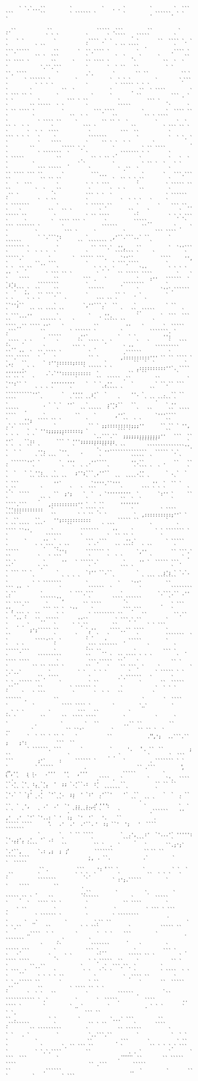          ` `.`...``         `           `   . . `         `        `  ```  ```          ``         ` `````` `          `         . ``````. ` `       `          
  ````..`` ````        `           ``                `       `  ````` .```         ``         ` `````` `          `              ` ` `          `       `  ```` 
  . `````         `           `   ` `           `           .```` .` `         `       ``  ```` `. `         `          ` ``               `          ` `` ```` 
  .          `           ```.`````         ``       `  ``.```` `          `            .```` `          `          `` `  ```          `          `  `  .  `     
        `         `` `` ```` `        ``      `    `` ```` `         `          ``  `  `           `            `.``.```         `       `  ` ``   ``          `
   `           ``. ````           `          .`.``````   `      `           `` ` ``           `        `` `` `  ` `         `           `` ` `` `         `     
          ` `````` `         `            `  ` ` `         `        ` ``.`` ```          `          ` ` ` `            `          ` ````` ` ` `      ``         
   ``````````` `        `           ``  `             `       .  ``  ` ````         `          ` ``` `` `         `            `      `         ``           ```
   . ` ` `         `          ``` ` ``           `          ``` `  .           `        `` `````  ` `        `           `````              `      `   ` `` ````
   `          `           ```.````          `        `  ```` `` `         `             ``  ` `         ``          `` ` ````          `           ` ```` ``    
         `         `` `` `  `          `       `  ` `` `  ` `        `           ``` `             ``          ` ``` `` `         `       `  ` `  ````          
    `           ```  ``           `           ``` ` ` `   `     `            ```````           `           `  ` `. `         `           `    ````         `    
          `` ` `  ` `        `             .      `        ``          ````` `.`          `          ` `` ````          `           ` ```````  `      `         
    . ``````` ` `       `          ` `````            ``       .   `` ` `` `         `          `   `  ` `         `            .   ` `          `          ` ``
 `  `   ` `        `           ``` `````          `          ` .``  `           `        `` ```` ``` ``       `          ```...             `       `   ```.``` 
              ``           `` `` ``                   `  `` ` `.``         `          `   `  ```         `          ` ` ` ```          `          ` ````` ``    
         ``         `  `  . ``          `       `  ` `     ``         `           .`` `             `           ``` ` `  `                    ` ``````          
     `           `  ` ``           `            `  ` ` `   `     `          ` ```````          `          ` `````.``         `       `    ``` ``..          `   
`          ``   `` `          `          `` .   `           `           ````` ``          `           ` `` ````         ``           ` `.`.```  `      `        
     `  ```` ``` `       `          `````..            `        ``` ``````` `        `              ``````         ``          ` .   ` `          `          ```
  `      `          `           ``` ````          `           ` `.```':         `         ,'``.```..` ``       `          ``````             `       ``  ```````
`              `          ``````` `          `            `` ```.`  '',    ``          `  `''```          `       `  ` ` `  `           `          ``````` `    
          `           ` `````.`         `        `  ````` ```.     `''``          ````     '',       `          ``.. ```           `         ` ```.````         
     `          ` `  ``.``         `             ` `.`. `         `''        ` ` ` `        ''  `          ` ``` `` `         `       `` ````` ````         `   
`           `    ````         ``         ``` .   `           `    :''   ``````  `          `;';        ````````          `            .````````        `        
       ` `.```.`  ``     ``           ``````            `        `''`.``````          `      ''   `` ```.``         `          `` `   . `         `          ` `
   .   ` ` `         `           ``` `` `          `           ``'';``           `          `,''```.`  ``      `           ` ``              `        `` `` ````
``              `      `   ``..`````          `          ` ```...''         `           `   . ''.         `        `  ```  ```          ``           `````` `   
           `           ````` ``          `        ````..`` ```` ''`    `           ``          ''    `       `  ````` .```         ``         ` `````` `        
      `          ```````. `         `             . `````      .''`           `   ` `          '':          .```` .` `         `       ``  ```` `. `         `  
 `       `   ``` ``..          `          ``` `   .          ` ''        `````````         ``   ''  `  ``.```` `          `            .``````          `       
        ```.`````   `     `            `` `        ,::::::::::''' `` `` ```` `  `,.   ``      ` :''::::::;::::       `          ``  `  `           `            
  ` `   . ` `        `         ` ````` ` `         ,::::::::::''`. ````       '''''''`       .`.`'':::::::::::  `           `` ` ``           `        `` `` `  
`               `       ``  ````` .``         ``          ` `'':`` `         '''''''''    `  ` ` ,''       `        ` ``.`` ```          `          ` ` ` `     
           `           `````` `          ``        ``````````''`        `   ''''   ;'`  `         ''. `       .  `` `` ````         `          ` ``` `` `       
      `         ` ``.````` `         `             . ` ` `  ''`    `       ;'';``   ``           ` ''       `````  .           `        `` `````  ` `        `  
 ``      ``  ```` ````          `           ``     `       ,''`           `'''````          `      '';  ```` `` `         `             ``  ` `         ``      
         .`.` ````         `            `` ` ;;:::::::::;;;''      `` `` ` '',         `       `  ` '':;;;;;;::::::; `           ``` `             ``          `
   ` `   ` `          `           `..```.``  ;;;;;;;;;;;;;;''   ```  ``    ''`    ``::        ``` ` ''';;;;;;;;;;;;;         ```````           `         ` `  ` 
``  `            `       `. `` ` ` ``        ``````````````''. `  ` `      '':     `''     .      ` ''``````````````   ````` `.`          `          ` `` ```   
`           `           `````  `          `         . ``````''` `       `  '''     .''````         ''.``       .   ``   `` `         `          `   `  ` `      
       `         ` ``` `  `          `           `  `   ` ` '':    `       ;'';``` ,''``          .''        ` . `  `           `        `` ```` ``` ``       ` 
  `       ``  ```` `` `         `          ` ```             ''`           `''''.``'''            ''  `  `` ` `.``         `          `   `  ```         `      
          ``` ` ` `        `           ` `  ````         ``  ;';    `  `  . `'''''''''  `       `:'' `     ``         `           .`` `             `           
   ``  `  `           `            ````.```        ,::::::::::'' `  ` ``      '''''''           `'':::::::::::   `          ` ````.``          `          ` ````
``````           ``        ` ` ``  ` `          `  ,::::::::::;''` `          `  ``      `` .   '';:::::::::::          ````` ``          `           ` `` ```` 
```         ``           ` ```             `         `  ```` ``''.       `          ```````     ''     `        ` ` ``````` `        `              ``````      
        `         `  `` `` `          `           `      `      ''  `           ``` .```       ''.`           ` `````           `          ` `.```..` ``       `
   `       `` ````   ` ``        `          `````              `'':       ``````` `          `,''         `` ```.`         ``          `   ` ```          `     
            `  ` `          `           ` . ``.`          `      ''   ` `````.`         `     '' `  ````` ```.        ``          `.``               `          
    ``` `              `          ` ``` `` `         `          `:'' ``.``         `         ;'; ` `.`. `         `          ` ` ` `            `          ` ```
```````           `         ` ` ```````         `           `    `''`         ``         ``` ''  `           `          ``````  `          `           ```````` 
`.``         `          ` ```.```          `             `.```.`` .''    ``           ``````'',         `        ````.``````          `           `` ```.``     
        `             `` ````         `            .   ` ```       '',           ``` `` `  `''     `           ```.```           `          ` `.```.`  ``      `
   `         ` ```````` ``       ``          ``.``              `   '' `   ``..`````       ''``          ` ```.`.``         `           `   . . `         `     
             ` `.``         ``           ` ` ```           `        ;';````` ``          `,''     ````..`` ````        `           ``                `       `  
     .`. `   `          `          ```````  `         `          ````'``. `         `      '      . `````         `           `   ` `           `           .```
 ```````           `         ` `````.```         `           ``` ``..          `          ``` `   .          `           `````````         ``       `  ``.```` `
  ` `         `          ```` ````          `           ```.`````  ``     `            `` `             `         `` `` ```` `        ``      `    `` ```. `    
         `           ` `.`..`          `          ` `   ` ` `        `         ` ````` ` `         `           ``. ````           `          .`.``````   `      
    `         ` `..````` ``       `          ` ``               `       ``  ````` .``         ``          ` `````` `         `            `  ` ` `         `    
          `   ` ```          `       `  ` `   ``           `           `````` .          ``        ``````````` `        `           ``                `       ` 
     ````     `         `          ```` ```` `        `         ` ``..```` `         `             . ` ` `         `          ```   ``           `          ````
`   `              `          ` ``` `` `         ``      ``  ```` ````          `           `      `          `           ```.````          `        `  ````  ` 
`` ` `        `           `..`` ``          ``           .`.``````         `            `` ``'`          `         `` `` `  `          `       `  ` `` ` `` `   
         `           `` ``````          `          ` `   . `''` ,';   `           `..```.``  ;    ;':           ```  ``           `           ``` ``` `   `     
    ``         ` ``````. ```       `          ` ``  `      '.    `'      `. `` ` ` ``          `  ` ;     `` ` `  ` `        `             `      `        ``   
`              . . `          `       `  ```  ```         ;'`     :     `````` `          `         . ``````` ` `       `          ` `````            ``       .
      `                  `          ` `` .```          `  ',     ` `;''`,''   ; :.   .'''   ''   ,'''   ` `        `           ``` `````          `          ` .
 `   ` `            `          .```` .  `         `      `'.  ```` ``.'  `'  :, `',  '  ;; `.'``.:  :'        ``           `` `` ``                   `  `` ` `.
``.``          `       `  ``````  `          `           `'.` ` `;'  .'  `'` '.  ;;  ' `:'  .'``'    '`  ``         `  `  . ``          `       `  ` `     ``   
`         `           `` . `` `         `          ``  `  ',     .'  .'  `'  ;;  ;.```,.:'` `'  '    ':          `  ` ``           `            `  ` ` `   `    
     `          . ``````` ` `      `           .``````    ''     ,'  .'  `'` `'..: ` '  :;  `'  '`   '.    `` ` `` `          `           ` .               `   
`            `  `   `         `        ` ````` ````       `'.`   .'  .'  .'``.`     `'  :; ``'  ';   '  ```` ` ` `       `          ```````            `        
       `````             `       `   ` `` ````          `  .',   :'  `'...'` ''''': `'.,;', .'   '` .:   `          `           ``` .```          `           ` 
  `` ` ````         ``          `` `  .  `         `       ``.;';`   `.'``,      `.: ,;  ;  ````` ;'           `          ``````` `          `            `` ` `
`` ``           `       `  ```` ````          `             `  ` `          `;     ,    ` . ``.`          `           ` ```` .`         `        `  ````` ````  
 `         `      `    `` ` `. `         `          ``` `              `     ':  `' ``` `` `         `          ` `  ` .``         `             ` `.`. `       
      `          ``  ` ` `   `      `           ```````           `         ` :';.`````         `           `    ````         ``         ``` .   `           `  
 `            .      `         `          ` ``` ..``         `          ` ```.```          `             `````.`` `      ``           ``````            `       
        `````             `       `   ```` `` `         `             `` ````         `            .   ` ``          `           ``` `` `          `           `
  ``` ` ```          `          ` `````` `         `         ` ```````` ``       ``          ``.``              `      `   ``..``` `          `          ` ```.`
 `` ``                   `  ` `  ````         `              ` `.``         ``           ` ` ```           `           ````` ``          `        ````..`` ```` 
` `        `       `  ` `    ```         `           ``. `   `          `          ```````  `         `          ` `````. `         `             . `````       
      `            `  ``````  `     ``           ```````           `         ` `````.```         `           ``` `...          `          ``` `   .          `  
 `           ` .   ` `         ``          ````` `` `         `          ```` ````          `           ` `.`````  ``     `            `` `             `       
        ``..``             `       .`  ```.``. `         `           ` ```..`          `          ` `   ` ` `        `         ` ````  ` `         `           `
   ` ` ` ``           `          ` .```` ``         `         ` `..````` ``       `          ` ``               `       ``  ````` .``         ``          ` ````
`` ` `                       ``````.`          `          `   ` ```          `       `  ` `   ``           `           `````` .          ``        ``````````` `
.`          `       `  ````` ```.         `          ```` `   `         `          ``.. ```` `        `         ` ``..```` `         `             . ` ` `      
       `            ` `.````         `          `   `              `          ` ``` `` `         ``      ``  ```` ````          `           `      `          ` 
  `          `` .   ` `         `          ``````` ` `        `           `...` ```         ``           .````````         `            `` ` ``          `      
         ````              `        `` `````````         `           `` ``````          `          ` `   . `          `           `..```.``         `           
 `  ` `    `          `           ``````` `         ``         ` ``````. ```       `          ` ``  `            `       `. `` ``` ``          `          `` ` `
`.` ```          `          ` `.`.````         ``              . . `          `       `  ```  ```           `           `````` `          `         . ``````` ` 
`` `        `        `` ````` ````         `          `                  `          ` `` .```          `         ` `````  ` `        `              `   ` `     
       ``            .``````          `          `   ` `            `          .```` .  `         `       ``  ```` `` `         `          ` ```              ``
